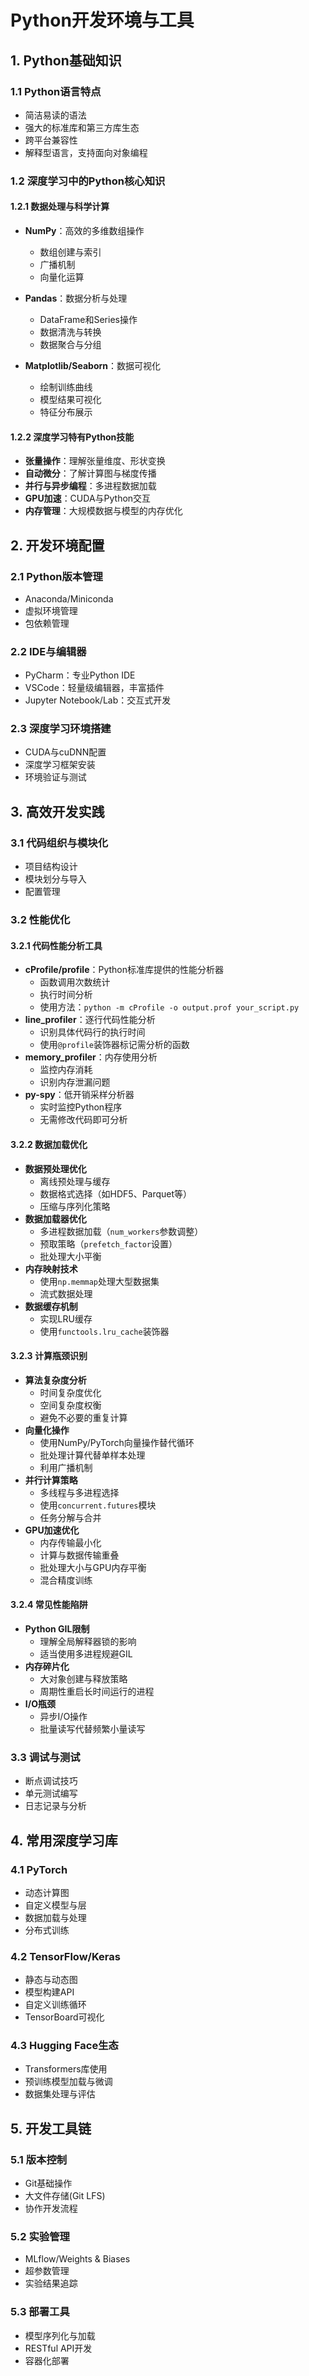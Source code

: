 # Python开发环境与工具

## 1. Python基础知识

### 1.1 Python语言特点
- 简洁易读的语法
- 强大的标准库和第三方库生态
- 跨平台兼容性
- 解释型语言，支持面向对象编程

### 1.2 深度学习中的Python核心知识

#### 1.2.1 数据处理与科学计算
- **NumPy**：高效的多维数组操作
  - 数组创建与索引
  - 广播机制
  - 向量化运算
  
- **Pandas**：数据分析与处理
  - DataFrame和Series操作
  - 数据清洗与转换
  - 数据聚合与分组

- **Matplotlib/Seaborn**：数据可视化
  - 绘制训练曲线
  - 模型结果可视化
  - 特征分布展示

#### 1.2.2 深度学习特有Python技能
- **张量操作**：理解张量维度、形状变换
- **自动微分**：了解计算图与梯度传播
- **并行与异步编程**：多进程数据加载
- **GPU加速**：CUDA与Python交互
- **内存管理**：大规模数据与模型的内存优化

## 2. 开发环境配置

### 2.1 Python版本管理
- Anaconda/Miniconda
- 虚拟环境管理
- 包依赖管理

### 2.2 IDE与编辑器
- PyCharm：专业Python IDE
- VSCode：轻量级编辑器，丰富插件
- Jupyter Notebook/Lab：交互式开发

### 2.3 深度学习环境搭建
- CUDA与cuDNN配置
- 深度学习框架安装
- 环境验证与测试

## 3. 高效开发实践

### 3.1 代码组织与模块化
- 项目结构设计
- 模块划分与导入
- 配置管理

### 3.2 性能优化

#### 3.2.1 代码性能分析工具
- **cProfile/profile**：Python标准库提供的性能分析器
  - 函数调用次数统计
  - 执行时间分析
  - 使用方法：`python -m cProfile -o output.prof your_script.py`
- **line_profiler**：逐行代码性能分析
  - 识别具体代码行的执行时间
  - 使用`@profile`装饰器标记需分析的函数
- **memory_profiler**：内存使用分析
  - 监控内存消耗
  - 识别内存泄漏问题
- **py-spy**：低开销采样分析器
  - 实时监控Python程序
  - 无需修改代码即可分析

#### 3.2.2 数据加载优化
- **数据预处理优化**
  - 离线预处理与缓存
  - 数据格式选择（如HDF5、Parquet等）
  - 压缩与序列化策略
- **数据加载器优化**
  - 多进程数据加载（`num_workers`参数调整）
  - 预取策略（`prefetch_factor`设置）
  - 批处理大小平衡
- **内存映射技术**
  - 使用`np.memmap`处理大型数据集
  - 流式数据处理
- **数据缓存机制**
  - 实现LRU缓存
  - 使用`functools.lru_cache`装饰器

#### 3.2.3 计算瓶颈识别
- **算法复杂度分析**
  - 时间复杂度优化
  - 空间复杂度权衡
  - 避免不必要的重复计算
- **向量化操作**
  - 使用NumPy/PyTorch向量操作替代循环
  - 批处理计算代替单样本处理
  - 利用广播机制
- **并行计算策略**
  - 多线程与多进程选择
  - 使用`concurrent.futures`模块
  - 任务分解与合并
- **GPU加速优化**
  - 内存传输最小化
  - 计算与数据传输重叠
  - 批处理大小与GPU内存平衡
  - 混合精度训练

#### 3.2.4 常见性能陷阱
- **Python GIL限制**
  - 理解全局解释器锁的影响
  - 适当使用多进程规避GIL
- **内存碎片化**
  - 大对象创建与释放策略
  - 周期性重启长时间运行的进程
- **I/O瓶颈**
  - 异步I/O操作
  - 批量读写代替频繁小量读写

### 3.3 调试与测试
- 断点调试技巧
- 单元测试编写
- 日志记录与分析

## 4. 常用深度学习库

### 4.1 PyTorch
- 动态计算图
- 自定义模型与层
- 数据加载与处理
- 分布式训练

### 4.2 TensorFlow/Keras
- 静态与动态图
- 模型构建API
- 自定义训练循环
- TensorBoard可视化

### 4.3 Hugging Face生态
- Transformers库使用
- 预训练模型加载与微调
- 数据集处理与评估

## 5. 开发工具链

### 5.1 版本控制
- Git基础操作
- 大文件存储(Git LFS)
- 协作开发流程

### 5.2 实验管理
- MLflow/Weights & Biases
- 超参数管理
- 实验结果追踪

### 5.3 部署工具
- 模型序列化与加载
- RESTful API开发
- 容器化部署

